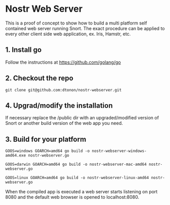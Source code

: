 # Nostr Web Server

This is a proof of concept to show how to build a multi platform self contained web server running Snort. The exact procedure can be applied to every other client side web application, ex. Iris, Hamstr, etc.

## 1. Install go
Follow the instructions at https://github.com/golang/go

## 2. Checkout the repo

```
git clone git@github.com:dtonon/nostr-webserver.git
````

## 4. Upgrad/modify the installation

If necessary replace the /public dir with an upgraded/modified version of Snort or another build version of the web app you need.

## 3. Build for your platform

```
GOOS=windows GOARCH=amd64 go build -o nostr-webserver-windows-amd64.exe nostr-webserver.go

GOOS=darwin GOARCH=amd64 go build -o nostr-webserver-mac-amd64 nostr-webserver.go

GOOS=linux GOARCH=amd64 go build -o nostr-webserver-linux-amd64 nostr-webserver.go

```

When the compiled app is executed a web server starts listening on port 8080 and the default web browser is opened to localhost:8080.